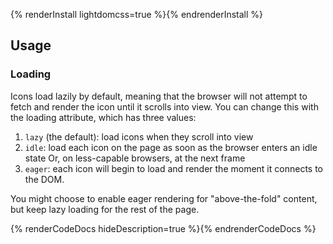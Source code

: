 {% renderInstall lightdomcss=true %}{% endrenderInstall %}

## Usage

<rh-code-block>
<script type="text/html"><rh-icon icon="alert"></rh-icon></script>
</rh-code-block>

### Loading

Icons load lazily by default, meaning that the browser will not attempt to fetch and render the icon until it scrolls into view. You can change this with the loading attribute, which has three values:

1. `lazy` (the default): load icons when they scroll into view
2. `idle`: load each icon on the page as soon as the browser enters an idle state Or, on less-capable browsers, at the next frame
3. `eager`: each icon will begin to load and render the moment it connects to the DOM.

You might choose to enable eager rendering for "above-the-fold" content, but keep lazy loading for the rest of the page.

<rh-code-block>
<script type="text/html"><rh-icon icon="alert" loading="eager"></rh-icon></script>
</rh-code-block>

{% renderCodeDocs hideDescription=true %}{% endrenderCodeDocs %}

